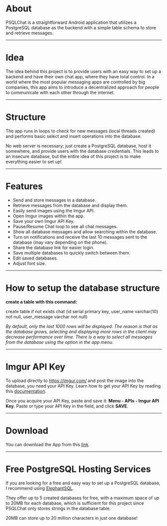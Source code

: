 # About

PSQLChat is a straightforward Android application that utilizes a PostgreSQL database as the backend with a simple table schema to store and retrieve messages.

---

# Idea

The idea behind this project is to provide users with an easy way to set up a backend and have their own chat app, where they have total control. In a world where the most popular messaging apps are controlled by big companies, this app aims to introduce a decentralized approach for people to communicate with each other through the internet.

---

# Structure

The app runs in loops to check for new messages (local threads created) and performs basic select and insert operations into the database.

No web server is necessary; just create a PostgreSQL database, host it somewhere, and provide users with the database credentials. This leads to an insecure database, but the entire idea of this project is to make everything easier to set up!

---

# Features

- Send and store messages in a database.
- Retrieve messages from the database and display them.
- Easily send images using the Imgur API.
- Open Imgur images within the app.
- Save your own Imgur API Key.
- Pause/Resume Chat loop to see all chat messages.
- Show all database messages and allow searching within the database.
- Turn on notifications and receive the last 10 messages sent to the database (may vary depending on the phone).
- Share the database link for easier login.
- Save multiple databases to quickly switch between them.
- Edit saved databases.
- Adjust font size.

---

# How to setup the database structure

**create a table with this command:**

create table if not exists chat (id serial primary key, user_name varchar(10) not null, user_message varchar not null)

*By default, only the last 1000 rows will be displayed. The reason is that as the database grows, selecting and displaying more rows in the client may decrease performance over time. There is a way to select all messages from the database using the option in the app menu.*

---

# Imgur API Key

To upload directly to https://imgur.com/ and post the image into the database, you need your API Key. Learn how to get your API Key by reading this [documentation](https://apidocs.imgur.com/).

Once you acquire your API Key, paste and save it: **Menu - APIs - Imgur API Key**. Paste or type your API Key in the field, and click **SAVE**.

---

# Download

You can download the App from this [link](https://github.com/ils94/PSQLChat/releases/download/release/PSQLChat.apk).

---

# Free PostgreSQL Hosting Services

If you are looking for a free and easy way to set up a PostgreSQL database, I recommend using [ElephantSQL](https://customer.elephantsql.com/login).

They offer up to 5 created databases for free, with a maximum space of up to 20MB for each database, which is sufficient for this project since PSQLChat only stores strings in the database table.

20MB can store up to 20 million characters in just one database!
